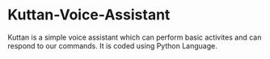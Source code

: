# Kuttan-Voice-Assistant
Kuttan is a simple voice assistant which can perform basic activites and can respond to our commands. It is coded using Python Language.
